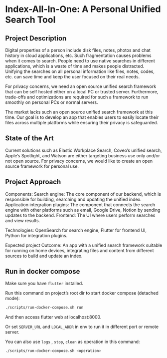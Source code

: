 # Index-All-In-One: A Personal Unified Search Tool

## Project Description
Digital properties of a person include disk files, notes, photos and chat history in cloud applications, etc. Such fragmentation causes problems when it comes to search. People need to use native searches in different applications, which is a waste of time and makes people distracted. Unifying the searches on all personal information like files, notes, codes, etc. can save time and keep the user focused on their real needs.

For privacy concerns, we need an open source unified search framework that can be self hosted either on a local PC or trusted server. Furthermore, trade-offs and optimizations are required for such a framework to run smoothly on personal PCs or normal servers.

The market lacks such an open source unified search framework at this time. Our goal is to develop an app that enables users to easily locate their files across multiple platforms while ensuring their privacy is safeguarded.


## State of the Art

Current solutions such as Elastic Workplace Search, Coveo’s unified search, Apple’s Spotlight, and Watson are either targeting business use only and/or not open source. For privacy concerns, we would like to create an open source framework for personal use.

## Project Approach

Components:
Search engine: The core component of our backend, which is responsible for building, searching and updating the unified index.
Application integration plugins: The component that connects the search engine with other platforms such as email, Google Drive, Notion by sending updates to the backend.
Frontend: The UI where users perform searches and view results.

Technologies:
OpenSearch for search engine, Flutter for frontend UI, Python for integration plugins.

Expected project Outcome:
An app with a unified search framework suitable for running on home devices, integrating files and content from different sources to build and update an index.

## Run in docker compose

Make sure you have `flutter` installed.

Run this command on project’s root dir to start docker compose (detached mode):

```bash
./scripts/run-docker-compose.sh run
```

And then access flutter web at localhost:8000.

Or set `SERVER_URL` and `LOCAL_ADDR` in env to run it in different port or remote server.

You can also use `logs` , `stop`, `clean` as operation in this command:

```bash
./scripts/run-docker-compose.sh <operation>
```
